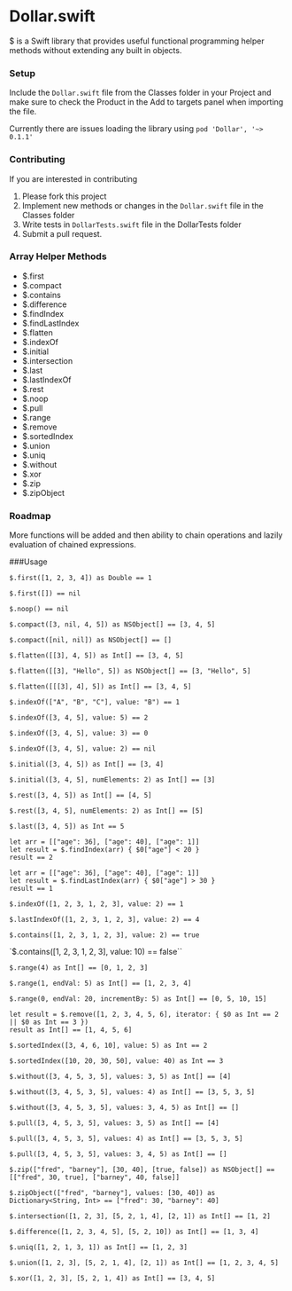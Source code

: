 Dollar.swift
===========

$ is a Swift library that provides useful functional programming helper methods without extending any built in objects. 


### Setup
Include the `Dollar.swift` file from the Classes folder in your Project and make sure to check the Product in the Add to targets panel when importing the file.

Currently there are issues loading the library using `pod 'Dollar', '~> 0.1.1'`

### Contributing
If you are interested in contributing 

1. Please fork this project
2. Implement new methods or changes in the `Dollar.swift` file in the Classes folder
3. Write tests in `DollarTests.swift` file in the DollarTests folder
4. Submit a pull request.

### Array Helper Methods

* $.first
* $.compact
* $.contains
* $.difference
* $.findIndex
* $.findLastIndex
* $.flatten
* $.indexOf
* $.initial
* $.intersection
* $.last
* $.lastIndexOf
* $.rest
* $.noop
* $.pull
* $.range
* $.remove
* $.sortedIndex
* $.union
* $.uniq
* $.without
* $.xor
* $.zip
* $.zipObject

### Roadmap

More functions will be added and then ability to chain operations and lazily evaluation of chained expressions.

###Usage

`$.first([1, 2, 3, 4]) as Double == 1`

`$.first([]) == nil`

`$.noop() == nil`

`$.compact([3, nil, 4, 5]) as NSObject[] == [3, 4, 5]`

`$.compact([nil, nil]) as NSObject[] == []`

`$.flatten([[3], 4, 5]) as Int[] == [3, 4, 5]`

`$.flatten([[3], "Hello", 5]) as NSObject[] == [3, "Hello", 5]`

`$.flatten([[[3], 4], 5]) as Int[] == [3, 4, 5]`

`$.indexOf(["A", "B", "C"], value: "B") == 1`

`$.indexOf([3, 4, 5], value: 5) == 2`

`$.indexOf([3, 4, 5], value: 3) == 0`

`$.indexOf([3, 4, 5], value: 2) == nil`

`$.initial([3, 4, 5]) as Int[] == [3, 4]`

`$.initial([3, 4, 5], numElements: 2) as Int[] == [3]    `

`$.rest([3, 4, 5]) as Int[] == [4, 5]`

`$.rest([3, 4, 5], numElements: 2) as Int[] == [5]`

`$.last([3, 4, 5]) as Int == 5`

```
let arr = [["age": 36], ["age": 40], ["age": 1]]
let result = $.findIndex(arr) { $0["age"] < 20 }
result == 2
```

```
let arr = [["age": 36], ["age": 40], ["age": 1]]
let result = $.findLastIndex(arr) { $0["age"] > 30 }
result == 1
```

`$.indexOf([1, 2, 3, 1, 2, 3], value: 2) == 1`

`$.lastIndexOf([1, 2, 3, 1, 2, 3], value: 2) == 4`

`$.contains([1, 2, 3, 1, 2, 3], value: 2) == true`

`$.contains([1, 2, 3, 1, 2, 3], value: 10) == false``

`$.range(4) as Int[] == [0, 1, 2, 3]`

`$.range(1, endVal: 5) as Int[] == [1, 2, 3, 4]`

`$.range(0, endVal: 20, incrementBy: 5) as Int[] == [0, 5, 10, 15]`

```
let result = $.remove([1, 2, 3, 4, 5, 6], iterator: { $0 as Int == 2 || $0 as Int == 3 })
result as Int[] == [1, 4, 5, 6]
```

`$.sortedIndex([3, 4, 6, 10], value: 5) as Int == 2`

`$.sortedIndex([10, 20, 30, 50], value: 40) as Int == 3`

`$.without([3, 4, 5, 3, 5], values: 3, 5) as Int[] == [4]`

`$.without([3, 4, 5, 3, 5], values: 4) as Int[] == [3, 5, 3, 5]`

`$.without([3, 4, 5, 3, 5], values: 3, 4, 5) as Int[] == []`

`$.pull([3, 4, 5, 3, 5], values: 3, 5) as Int[] == [4]`

`$.pull([3, 4, 5, 3, 5], values: 4) as Int[] == [3, 5, 3, 5]`

`$.pull([3, 4, 5, 3, 5], values: 3, 4, 5) as Int[] == []`

`$.zip(["fred", "barney"], [30, 40], [true, false]) as NSObject[] == [["fred", 30, true], ["barney", 40, false]]`

`$.zipObject(["fred", "barney"], values: [30, 40]) as Dictionary<String, Int> == ["fred": 30, "barney": 40]`

`$.intersection([1, 2, 3], [5, 2, 1, 4], [2, 1]) as Int[] == [1, 2]`

`$.difference([1, 2, 3, 4, 5], [5, 2, 10]) as Int[] == [1, 3, 4]`

`$.uniq([1, 2, 1, 3, 1]) as Int[] == [1, 2, 3]`

`$.union([1, 2, 3], [5, 2, 1, 4], [2, 1]) as Int[] == [1, 2, 3, 4, 5]`

`$.xor([1, 2, 3], [5, 2, 1, 4]) as Int[] == [3, 4, 5]`

